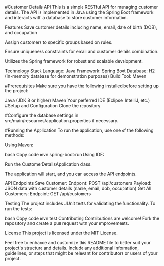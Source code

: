 #Customer Details API
This is a simple RESTful API for managing customer details. The API is implemented in Java using the Spring Boot framework and interacts with a database to store customer information.

Features
Save customer details including name, email, date of birth (DOB), and occupation

Assign customers to specific groups based on rules.

Ensure uniqueness constraints for email and customer details combination.

Utilizes the Spring framework for robust and scalable development.

Technology Stack
Language: Java
Framework: Spring Boot
Database: H2 (In-memory database for demonstration purposes)
Build Tool: Maven

#Prerequisites
Make sure you have the following installed before setting up the project:

Java (JDK 8 or higher)
Maven
Your preferred IDE (Eclipse, IntelliJ, etc.)
#Setup and Configuration
Clone the repository

#Configure the database settings in src/main/resources/application.properties if necessary.

#Running the Application
To run the application, use one of the following methods:

Using Maven:

bash
Copy code
mvn spring-boot:run
Using IDE:

Run the CustomerDetailsApplication class.

The application will start, and you can access the API endpoints.

API Endpoints
Save Customer:
Endpoint: POST /api/customers
Payload: JSON data with customer details (name, email, dob, occupation)
Get All Customers:
Endpoint: GET /api/customers

Testing
The project includes JUnit tests for validating the functionality. To run the tests:

bash
Copy code
mvn test
Contributing
Contributions are welcome! Fork the repository and create a pull request with your improvements.

License
This project is licensed under the MIT License.

Feel free to enhance and customize this README file to better suit your project's structure and details. Include any additional information, guidelines, or steps that might be relevant for contributors or users of your project.
